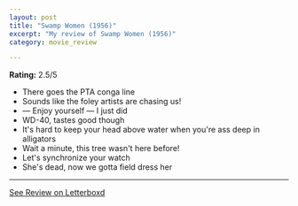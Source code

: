 ```yaml
---
layout: post
title: "Swamp Women (1956)"
excerpt: "My review of Swamp Women (1956)"
category: movie_review

---
```


**Rating:** 2.5/5

* There goes the PTA conga line
* Sounds like the foley artists are chasing us!
* — Enjoy yourself — I just did
* WD-40, tastes good though
* It's hard to keep your head above water when you're ass deep in alligators
* Wait a minute, this tree wasn't here before!
* Let's synchronize your watch
* She's dead, now we gotta field dress her

<hr>

[See Review on Letterboxd](https://boxd.it/57JrJl)
